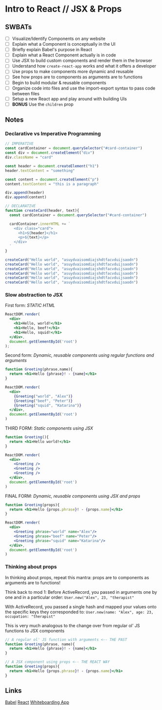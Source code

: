 Intro to React // JSX & Props
=============================

## SWBATs

- [ ] Visualize/Identify Components on any website
- [ ] Explain what a Component is conceptually in the UI
- [ ] Briefly explain Babel's purpose in React
- [ ] Explain what a React Component actually is in code
- [ ] Use JSX to build custom components and render them in the browser
- [ ] Understand how `create-react-app` works and what it offers a developer
- [ ] Use props to make components more dynamic and reusable
- [ ] See how props are to components as arguments are to functions
- [ ] Begin to build modular & reusable components
- [ ] Organize code into files and use the import-export syntax to pass code between files
- [ ] Setup a new React app and play around with building UIs
- [ ] **BONUS** Use the `children` prop 

## Notes

### Declarative vs Imperative Programming

```js
// IMPERATIVE
const cardContainer = document.querySelector("#card-container")
const div = document.createElement("div")
div.className = "card"

const header = document.createElement("h1")
header.textContent = "something"

const content = document.createElement("p")
content.textContent = "this is a paragraph"

div.append(header)
div.append(content)
```

```js
// DECLARATIVE
function createCard(header, text){
  const cardContainer = document.querySelector("#card-container")

  cardContainer.innerHTML += `
    <div class="card">
      <h1>${header}</h1>
      <p>${text}</p>
    </div>
  `
}

createCard("Hello world", "asuydvaisomdiajshdtfacvduijsaodn")
createCard("Hello world", "asuydvaisomdiajshdtfacvduijsaodn")
createCard("Hello world", "asuydvaisomdiajshdtfacvduijsaodn")
createCard("Hello world", "asuydvaisomdiajshdtfacvduijsaodn")
createCard("Hello world", "asuydvaisomdiajshdtfacvduijsaodn")
createCard("Hello world", "asuydvaisomdiajshdtfacvduijsaodn")
```

### Slow abstraction to JSX

First form: *STATIC HTML*
```jsx
ReactDOM.render(
  <div>
    <h1>Hello, world!</h1>
    <h1>Hello, beef!</h1>
    <h1>Hello, squid!</h1>
  </div>,
  document.getElementById('root')
);
```


Second form: *Dynamic, reusable components using regular functions and arguments*
```jsx
function Greeting(phrase,name){
  return <h1>Hello {phrase}! - {name}</h1>
}

ReactDOM.render(
  <div>
    {Greeting("world", "Alex")}
    {Greeting("beef", "Peter")}
    {Greeting("squid", "Katarina")}
  </div>, 
  document.getElementById('root')
)
```

THIRD FORM: *Static components using JSX*
```jsx
function Greeting(){
  return <h1>Hello world!</h1>
}

ReactDOM.render(
  <div>
    <Greeting />
    <Greeting />
    <Greeting />
  </div>, 
  document.getElementById('root')
)
```

FINAL FORM: *Dynamic, reusable components using JSX and props*
```jsx
function Greeting(props){
  return <h1>Hello {props.phrase}! - {props.name}</h1>
}

ReactDOM.render(
  <div>
    <Greeting phrase="world" name="Alex"/>
    <Greeting phrase="beef" name="Peter"/>
    <Greeting phrase="squid" name="Katarina"/>
  </div>, 
  document.getElementById('root')
)
```

### Thinking about props

In thinking about props, repeat this mantra: props are to components as arguments are to functions!

Think back to mod 1:
Before ActiveRecord, you passed in arguments one by one and in a particular order: `User.new("Alex", 23, "therapist"`

With ActiveRecord, you passed a single hash and mapped your values onto the specific keys they corresponded to:
`User.new(name: "Alex", age: 23, occupation: "therapist"`

This is very much analogous to the change over from regular ol' JS functions to JSX components

```jsx
// A regular ol' JS function with arguments <-- THE PAST
function Greeting(phrase, name){
  return <h1>Hello {phrase}! - {name}</h1>
}

// A JSX component using props <-- THE REACT WAY
function Greeting(props){
  return <h1>Hello {props.phrase}! - {props.name}</h1>
}
```

## Links

[Babel](https://babeljs.io/)
[React](https://reactjs.org/)
[Whiteboarding App](https://awwapp.com)
